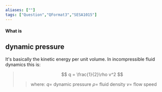 ```yaml
---
aliases: [""]
tags: ["Question","QFormat3","SESA1015"]
---
```


#### What is
## dynamic pressure
It's basically the kinetic energy per unit volume.
In incompressible fluid dynamics this is:

> $$ q = \frac{1}{2}\rho v^2 $$ 
>> where:
>> $q =$ dynamic pressure
>> $\rho =$ fluid density
>> $v =$ flow speed
